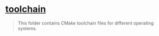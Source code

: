 # [toolchain](/cmake/toolchain/README.md)

> This folder contains CMake toolchain files for different operating systems.
